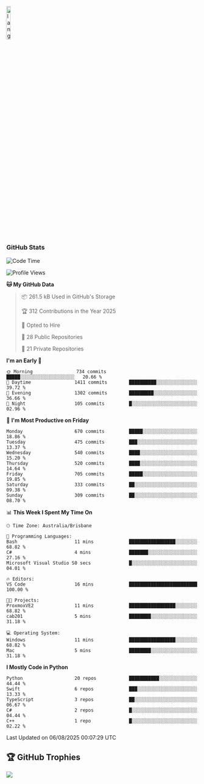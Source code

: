 <p align="left"><img width=15%" src="https://github.com/alansmathew/alansmathew/raw/master/lang.gif" alt="lang image here" /></p>

# <h3 align="left">GitHub Stats</h3>

<!--START_SECTION:waka-->
![Code Time](http://img.shields.io/badge/Code%20Time-606%20hrs%209%20mins-blue)

![Profile Views](http://img.shields.io/badge/Profile%20Views-1-blue)

**🐱 My GitHub Data** 

> 📦 261.5 kB Used in GitHub's Storage 
 > 
> 🏆 312 Contributions in the Year 2025
 > 
> 💼 Opted to Hire
 > 
> 📜 28 Public Repositories 
 > 
> 🔑 21 Private Repositories 
 > 
**I'm an Early 🐤** 

```text
🌞 Morning                734 commits         █████░░░░░░░░░░░░░░░░░░░░   20.66 % 
🌆 Daytime                1411 commits        ██████████░░░░░░░░░░░░░░░   39.72 % 
🌃 Evening                1302 commits        █████████░░░░░░░░░░░░░░░░   36.66 % 
🌙 Night                  105 commits         █░░░░░░░░░░░░░░░░░░░░░░░░   02.96 % 
```
📅 **I'm Most Productive on Friday** 

```text
Monday                   670 commits         █████░░░░░░░░░░░░░░░░░░░░   18.86 % 
Tuesday                  475 commits         ███░░░░░░░░░░░░░░░░░░░░░░   13.37 % 
Wednesday                540 commits         ████░░░░░░░░░░░░░░░░░░░░░   15.20 % 
Thursday                 520 commits         ████░░░░░░░░░░░░░░░░░░░░░   14.64 % 
Friday                   705 commits         █████░░░░░░░░░░░░░░░░░░░░   19.85 % 
Saturday                 333 commits         ██░░░░░░░░░░░░░░░░░░░░░░░   09.38 % 
Sunday                   309 commits         ██░░░░░░░░░░░░░░░░░░░░░░░   08.70 % 
```


📊 **This Week I Spent My Time On** 

```text
🕑︎ Time Zone: Australia/Brisbane

💬 Programming Languages: 
Bash                     11 mins             █████████████████░░░░░░░░   68.82 % 
C#                       4 mins              ███████░░░░░░░░░░░░░░░░░░   27.16 % 
Microsoft Visual Studio S0 secs              █░░░░░░░░░░░░░░░░░░░░░░░░   04.01 % 

🔥 Editors: 
VS Code                  16 mins             █████████████████████████   100.00 % 

🐱‍💻 Projects: 
ProxmoxVE2               11 mins             █████████████████░░░░░░░░   68.82 % 
cab201                   5 mins              ████████░░░░░░░░░░░░░░░░░   31.18 % 

💻 Operating System: 
Windows                  11 mins             █████████████████░░░░░░░░   68.82 % 
Mac                      5 mins              ████████░░░░░░░░░░░░░░░░░   31.18 % 
```

**I Mostly Code in Python** 

```text
Python                   20 repos            ███████████░░░░░░░░░░░░░░   44.44 % 
Swift                    6 repos             ███░░░░░░░░░░░░░░░░░░░░░░   13.33 % 
TypeScript               3 repos             ██░░░░░░░░░░░░░░░░░░░░░░░   06.67 % 
C#                       2 repos             █░░░░░░░░░░░░░░░░░░░░░░░░   04.44 % 
C++                      1 repo              █░░░░░░░░░░░░░░░░░░░░░░░░   02.22 % 
```




 Last Updated on 06/08/2025 00:07:29 UTC
<!--END_SECTION:waka-->

## 🏆 GitHub Trophies

![](https://github-profile-trophy.vercel.app/?username=samh06&theme=discord&no-frame=true&no-bg=false&margin-w=4)
